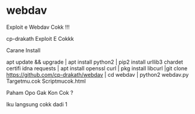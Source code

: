 # webdav
Exploit e Webdav Cokk !!!

cp-drakath Exploit E Cokkk

Carane Install

apt update && upgrade | apt install python2 | pip2 install urllib3 chardet certifi idna requests | apt install openssl curl | pkg install libcurl |git clone https://github.com/cp-drakath/webdav | cd webdav | python2 webdav.py Targetmu.cok Scriptmucok.html

Paham Opo Gak Kon Cok ?

Iku langsung cokk dadi 1
